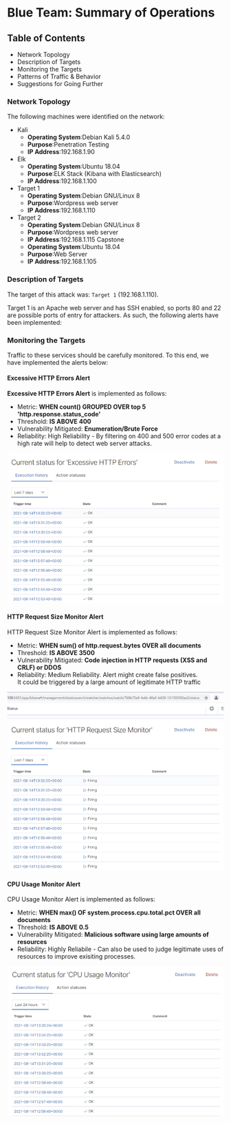# Blue Team: Summary of Operations

## Table of Contents
- Network Topology
- Description of Targets
- Monitoring the Targets
- Patterns of Traffic & Behavior
- Suggestions for Going Further

### Network Topology

The following machines were identified on the network:
- Kali
  - **Operating System**:Debian Kali 5.4.0
  - **Purpose**:Penetration Testing
  - **IP Address**:192.168.1.90
- Elk
  - **Operating System**:Ubuntu 18.04
  - **Purpose**:ELK Stack (Kibana with Elasticsearch)
  - **IP Address**:192.168.1.100
- Target 1
  - **Operating System**:Debian GNU/Linux 8
  - **Purpose**:Wordpress web server
  - **IP Address**:192.168.1.110
- Target 2
  - **Operating System**:Debian GNU/Linux 8
  - **Purpose**:Wordpress web server
  - **IP Address**:192.168.1.115
  Capstone
  - **Operating System**:Ubuntu 18.04
  - **Purpose**:Web Server
  - **IP Address**:192.168.1.105

### Description of Targets

The target of this attack was: `Target 1` (192.168.1.110).

Target 1 is an Apache web server and has SSH enabled, so ports 80 and 22 are possible ports of entry for attackers. As such, the following alerts have been implemented:

### Monitoring the Targets

Traffic to these services should be carefully monitored. To this end, we have implemented the alerts below:

#### Excessive HTTP Errors Alert

**Excessive HTTP Errors Alert** is implemented as follows:
  - Metric: **WHEN count() GROUPED OVER top 5 'http.response.status_code'**
  - Threshold: **IS ABOVE 400**
  - Vulnerability Mitigated: **Enumeration/Brute Force**
  - Reliability: High Reliability - By filtering on 400 and 500 error codes at a high rate will help to detect web server attacks.

![Excessive HTTP Errors Alert](Images/14ExcessiveHTTPErrors.png)


#### HTTP Request Size Monitor Alert
HTTP Request Size Monitor Alert is implemented as follows:
  - Metric: **WHEN sum() of http.request.bytes OVER all documents**
  - Threshold: **IS ABOVE 3500**
  - Vulnerability Mitigated: **Code injection in HTTP requests (XSS and CRLF) or DDOS**
  - Reliability: Medium Reliability.  Alert might create false positives.  
      It could be triggered by a large amount of legitimate HTTP traffic
      
![HTTP Request Size Monitor](Images/13HTTPRequestSizeMonitor.png)

#### CPU Usage Monitor Alert
CPU Usage Monitor Alert is implemented as follows:
  - Metric: **WHEN max() OF system.process.cpu.total.pct OVER all documents**
  - Threshold: **IS ABOVE 0.5**
  - Vulnerability Mitigated: **Malicious software using large amounts of resources**
  - Reliability: Highly Reliabile - Can also be used to judge 
    legitimate uses of resources to improve exisiting processes.

![CPU Usage Monitor](Images/12CPUUsageMonitor.png)
